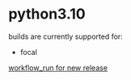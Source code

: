 python3.10
==========

builds are currently supported for:
- focal

[workflow_run for new release](https://github.com/deadsnakes/python3.10/actions/workflows/main.yml)
